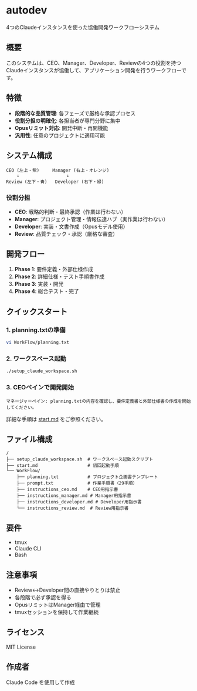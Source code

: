 # autodev

4つのClaudeインスタンスを使った協働開発ワークフローシステム

## 概要

このシステムは、CEO、Manager、Developer、Reviewの4つの役割を持つClaudeインスタンスが協働して、アプリケーション開発を行うワークフローです。

## 特徴

- **段階的な品質管理**: 各フェーズで厳格な承認プロセス
- **役割分担の明確化**: 各担当者が専門分野に集中
- **Opusリミット対応**: 開発中断・再開機能
- **汎用性**: 任意のプロジェクトに適用可能

## システム構成

```
CEO (左上・紫)     Manager (右上・オレンジ)
    ↓                  ↓
Review (左下・青)   Developer (右下・緑)
```

### 役割分担

- **CEO**: 戦略的判断・最終承認（作業は行わない）
- **Manager**: プロジェクト管理・情報伝達ハブ（実作業は行わない）
- **Developer**: 実装・文書作成（Opusモデル使用）
- **Review**: 品質チェック・承認（厳格な審査）

## 開発フロー

1. **Phase 1**: 要件定義・外部仕様作成
2. **Phase 2**: 詳細仕様・テスト手順書作成
3. **Phase 3**: 実装・開発
4. **Phase 4**: 総合テスト・完了

## クイックスタート

### 1. planning.txtの準備
```bash
vi WorkFlow/planning.txt
```

### 2. ワークスペース起動
```bash
./setup_claude_workspace.sh
```

### 3. CEOペインで開発開始
```
マネージャーペイン: planning.txtの内容を確認し、要件定義書と外部仕様書の作成を開始してください。
```

詳細な手順は [start.md](start.md) をご参照ください。

## ファイル構成

```
/
├── setup_claude_workspace.sh  # ワークスペース起動スクリプト
├── start.md                   # 初回起動手順
└── WorkFlow/
    ├── planning.txt           # プロジェクト企画書テンプレート
    ├── prompt.txt             # 作業手順書（29手順）
    ├── instructions_ceo.md    # CEO用指示書
    ├── instructions_manager.md # Manager用指示書
    ├── instructions_developer.md # Developer用指示書
    └── instructions_review.md  # Review用指示書
```

## 要件

- tmux
- Claude CLI
- Bash

## 注意事項

- Review↔Developer間の直接やりとりは禁止
- 各段階で必ず承認を得る
- OpusリミットはManager経由で管理
- tmuxセッションを保持して作業継続

## ライセンス

MIT License

## 作成者

Claude Code を使用して作成